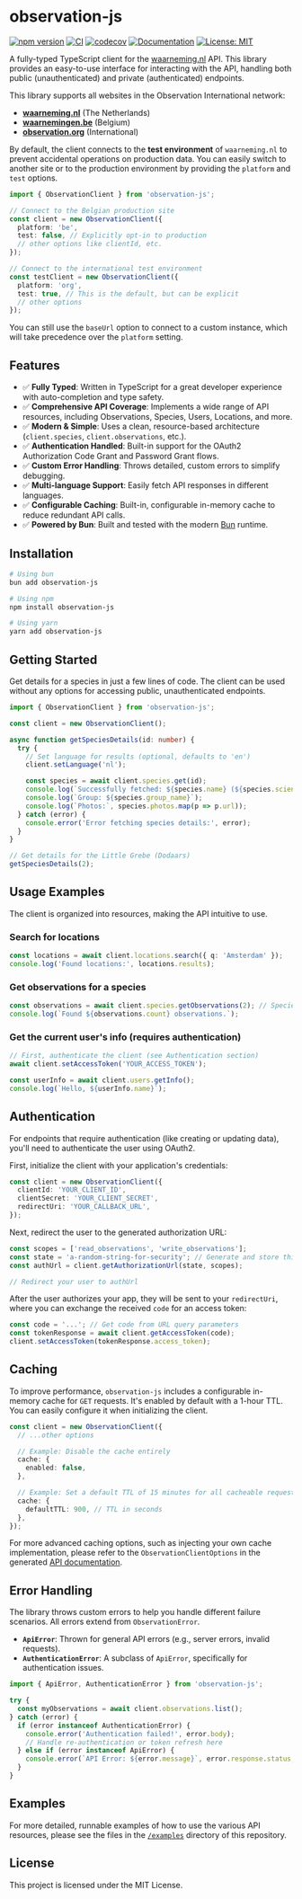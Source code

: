 # observation-js

[![npm version](https://img.shields.io/npm/v/observation-js.svg)](https://www.npmjs.com/package/observation-js)
[![CI](https://github.com/RobbeVerhelst/observation-js/actions/workflows/ci.yml/badge.svg)](https://github.com/RobbeVerhelst/observation-js/actions/workflows/ci.yml)
[![codecov](https://codecov.io/gh/RobbeVerhelst/observation-js/graph/badge.svg?token=YOUR_CODECOV_TOKEN_PLACEHOLDER)](https://codecov.io/gh/RobbeVerhelst/observation-js)
[![Documentation](https://img.shields.io/badge/documentation-brightgreen.svg)](https://robbeverhelst.github.io/observation-js/)
[![License: MIT](https://img.shields.io/badge/License-MIT-yellow.svg)](https://opensource.org/licenses/MIT)

A fully-typed TypeScript client for the [waarneming.nl](https://waarneming.nl/api/docs/) API. This library provides an easy-to-use interface for interacting with the API, handling both public (unauthenticated) and private (authenticated) endpoints.

This library supports all websites in the Observation International network:
- **[waarneming.nl](https://waarneming.nl)** (The Netherlands)
- **[waarnemingen.be](https://waarnemingen.be)** (Belgium)
- **[observation.org](https://observation.org)** (International)

By default, the client connects to the **test environment** of `waarneming.nl` to prevent accidental operations on production data. You can easily switch to another site or to the production environment by providing the `platform` and `test` options.

```typescript
import { ObservationClient } from 'observation-js';

// Connect to the Belgian production site
const client = new ObservationClient({
  platform: 'be',
  test: false, // Explicitly opt-in to production
  // other options like clientId, etc.
});

// Connect to the international test environment
const testClient = new ObservationClient({
  platform: 'org',
  test: true, // This is the default, but can be explicit
  // other options
});
```

You can still use the `baseUrl` option to connect to a custom instance, which will take precedence over the `platform` setting.

## Features

- ✅ **Fully Typed**: Written in TypeScript for a great developer experience with auto-completion and type safety.
- ✅ **Comprehensive API Coverage**: Implements a wide range of API resources, including Observations, Species, Users, Locations, and more.
- ✅ **Modern & Simple**: Uses a clean, resource-based architecture (`client.species`, `client.observations`, etc.).
- ✅ **Authentication Handled**: Built-in support for the OAuth2 Authorization Code Grant and Password Grant flows.
- ✅ **Custom Error Handling**: Throws detailed, custom errors to simplify debugging.
- ✅ **Multi-language Support**: Easily fetch API responses in different languages.
- ✅ **Configurable Caching**: Built-in, configurable in-memory cache to reduce redundant API calls.
- ✅ **Powered by Bun**: Built and tested with the modern [Bun](https://bun.sh/) runtime.

## Installation

```bash
# Using bun
bun add observation-js

# Using npm
npm install observation-js

# Using yarn
yarn add observation-js
```

## Getting Started

Get details for a species in just a few lines of code. The client can be used without any options for accessing public, unauthenticated endpoints.

```typescript
import { ObservationClient } from 'observation-js';

const client = new ObservationClient();

async function getSpeciesDetails(id: number) {
  try {
    // Set language for results (optional, defaults to 'en')
    client.setLanguage('nl');

    const species = await client.species.get(id);
    console.log(`Successfully fetched: ${species.name} (${species.scientific_name})`);
    console.log(`Group: ${species.group_name}`);
    console.log(`Photos:`, species.photos.map(p => p.url));
  } catch (error) {
    console.error('Error fetching species details:', error);
  }
}

// Get details for the Little Grebe (Dodaars)
getSpeciesDetails(2);
```

## Usage Examples

The client is organized into resources, making the API intuitive to use.

### Search for locations

```typescript
const locations = await client.locations.search({ q: 'Amsterdam' });
console.log('Found locations:', locations.results);
```

### Get observations for a species

```typescript
const observations = await client.species.getObservations(2); // Species ID for Little Grebe
console.log(`Found ${observations.count} observations.`);
```

### Get the current user's info (requires authentication)

```typescript
// First, authenticate the client (see Authentication section)
await client.setAccessToken('YOUR_ACCESS_TOKEN');

const userInfo = await client.users.getInfo();
console.log(`Hello, ${userInfo.name}`);
```

## Authentication

For endpoints that require authentication (like creating or updating data), you'll need to authenticate the user using OAuth2.

First, initialize the client with your application's credentials:

```typescript
const client = new ObservationClient({
  clientId: 'YOUR_CLIENT_ID',
  clientSecret: 'YOUR_CLIENT_SECRET',
  redirectUri: 'YOUR_CALLBACK_URL',
});
```

Next, redirect the user to the generated authorization URL:

```typescript
const scopes = ['read_observations', 'write_observations'];
const state = 'a-random-string-for-security'; // Generate and store this securely
const authUrl = client.getAuthorizationUrl(state, scopes);

// Redirect your user to authUrl
```

After the user authorizes your app, they will be sent to your `redirectUri`, where you can exchange the received `code` for an access token:

```typescript
const code = '...'; // Get code from URL query parameters
const tokenResponse = await client.getAccessToken(code);
client.setAccessToken(tokenResponse.access_token);
```

## Caching

To improve performance, `observation-js` includes a configurable in-memory cache for `GET` requests. It's enabled by default with a 1-hour TTL. You can easily configure it when initializing the client.

```typescript
const client = new ObservationClient({
  // ...other options

  // Example: Disable the cache entirely
  cache: {
    enabled: false,
  },

  // Example: Set a default TTL of 15 minutes for all cacheable requests
  cache: {
    defaultTTL: 900, // TTL in seconds
  },
});
```

For more advanced caching options, such as injecting your own cache implementation, please refer to the `ObservationClientOptions` in the generated [API documentation](https://robbeverhelst.github.io/observation-js/).

## Error Handling

The library throws custom errors to help you handle different failure scenarios. All errors extend from `ObservationError`.

- **`ApiError`**: Thrown for general API errors (e.g., server errors, invalid requests).
- **`AuthenticationError`**: A subclass of `ApiError`, specifically for authentication issues.

```typescript
import { ApiError, AuthenticationError } from 'observation-js';

try {
  const myObservations = await client.observations.list();
} catch (error) {
  if (error instanceof AuthenticationError) {
    console.error('Authentication failed!', error.body);
    // Handle re-authentication or token refresh here
  } else if (error instanceof ApiError) {
    console.error(`API Error: ${error.message}`, error.response.status, error.body);
  }
}
```

## Examples

For more detailed, runnable examples of how to use the various API resources, please see the files in the [`/examples`](https://github.com/RobbeVerhelst/observation-js/tree/main/examples) directory of this repository.

## License

This project is licensed under the MIT License.
